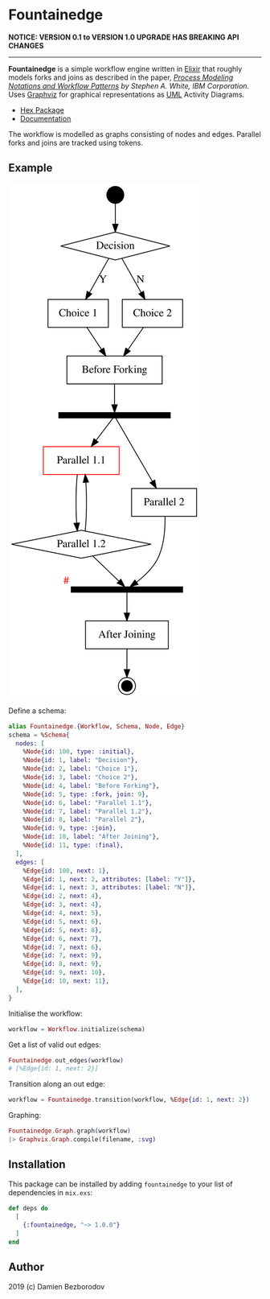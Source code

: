 # Fountainedge

**NOTICE: VERSION 0.1 to VERSION 1.0 UPGRADE HAS BREAKING API CHANGES**

----

**Fountainedge** is a simple workflow engine written in [Elixir](https://elixir-lang.org/) that roughly models forks and joins as described in the paper, *[Process Modeling Notations and
Workflow Patterns](https://github.com/emden-norfolk/fountainedge/raw/master/BPMN_wfh.pdf) by Stephen A. White, IBM Corporation*. 
Uses [Graphviz](https://graphviz.org/) for graphical representations as [UML](https://www.omg.org/spec/UML/) Activity Diagrams.

 * [Hex Package](https://hex.pm/packages/fountainedge)
 * [Documentation](https://hexdocs.pm/fountainedge)

The workflow is modelled as graphs consisting of nodes and edges. Parallel forks and joins are tracked using tokens.

## Example

![test6](images/test6.svg)

Define a schema:

```elixir
alias Fountainedge.{Workflow, Schema, Node, Edge}
schema = %Schema{
  nodes: [
    %Node{id: 100, type: :initial},
    %Node{id: 1, label: "Decision"},
    %Node{id: 2, label: "Choice 1"},
    %Node{id: 3, label: "Choice 2"},
    %Node{id: 4, label: "Before Forking"},
    %Node{id: 5, type: :fork, join: 9},
    %Node{id: 6, label: "Parallel 1.1"},
    %Node{id: 7, label: "Parallel 1.2"},
    %Node{id: 8, label: "Parallel 2"},
    %Node{id: 9, type: :join},
    %Node{id: 10, label: "After Joining"},
    %Node{id: 11, type: :final},
  ],
  edges: [
    %Edge{id: 100, next: 1},
    %Edge{id: 1, next: 2, attributes: [label: "Y"]},
    %Edge{id: 1, next: 3, attributes: [label: "N"]},
    %Edge{id: 2, next: 4},
    %Edge{id: 3, next: 4},
    %Edge{id: 4, next: 5},
    %Edge{id: 5, next: 6},
    %Edge{id: 5, next: 8},
    %Edge{id: 6, next: 7},
    %Edge{id: 7, next: 6},
    %Edge{id: 7, next: 9},
    %Edge{id: 8, next: 9},
    %Edge{id: 9, next: 10},
    %Edge{id: 10, next: 11},
  ],
}   
```

Initialise the workflow:

```elixir
workflow = Workflow.initialize(schema)
```

Get a list of valid out edges:

```elixir
Fountainedge.out_edges(workflow)
# [%Edge{id: 1, next: 2}]
```

Transition along an out edge:

```elixir
workflow = Fountainedge.transition(workflow, %Edge{id: 1, next: 2})
```

Graphing:

```elixir
Fountainedge.Graph.graph(workflow)
|> Graphvix.Graph.compile(filename, :svg)
```

## Installation

This package can be installed by adding `fountainedge` to your list of dependencies in `mix.exs`:

```elixir
def deps do
  [
    {:fountainedge, "~> 1.0.0"}
  ]
end
```

## Author

2019 (c) Damien Bezborodov
